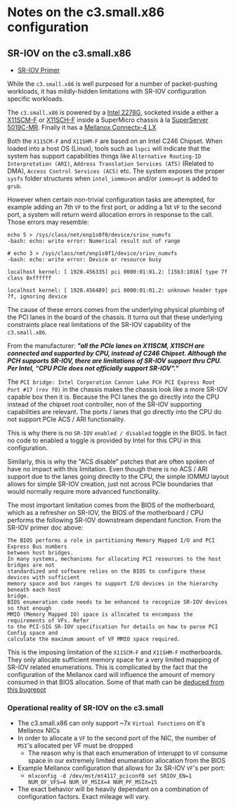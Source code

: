 # Notes on the c3.small.x86 configuration

## SR-IOV on the c3.small.x86

* [SR-IOV Primer](https://s3.wasabisys.com/packetrepo/pci-sig-sr-iov-primer-sr-iov-technology-paper.pdf)

While the `c3.small.x86` is well purposed for a number of packet-pushing workloads, it has mildly-hidden limitations with SR-IOV configuration specific workloads.

The `c3.small.x86` is powered by a [Intel 2278G](https://ark.intel.com/content/www/us/en/ark/products/193745/intel-xeon-e-2278g-processor-16m-cache-3-40-ghz.html), socketed inside a either a [X11SCM-F](https://www.supermicro.com/en/products/motherboard/X11SCM-F) or [X11SCH-F](https://www.supermicro.com/en/products/motherboard/X11SCH-F) inside a SuperMicro chassis à la [SuperServer 5019C-MR](https://www.supermicro.com/products/system/1U/5019/SYS-5019C-MR.cfm). Finally it has a [Mellanox Connectx-4 LX](https://www.nvidia.com/en-us/networking/ethernet/connectx-4-lx/)

Both the `X11SCM-F` and `X11SHM-F` are based on an Intel C246 Chipset. When loaded into a host OS (Linux), tools such as `lspci` will indicate that the system has support capabilities things like `Alternative Routing-ID Interpretation (ARI)`, `Address Translation Services (ATS)` (Related to DMA), `Access Control Services (ACS)` etc. The system exposes the proper `sysfs` folder structures when `intel_iommu=on` and/or `iommu=pt` is added to `grub`.

However when certain non-trivial configuration tasks are attempted, for example adding an 7th `VF` to the first port, or adding a 1st `VF` to the second port, a system will return weird allocation errors in response to the call. Those errors may resemble:

```
echo 5 > /sys/class/net/enp1s0f0/device/sriov_numvfs
-bash: echo: write error: Numerical result out of range
```

```
# echo 3 > /sys/class/net/enp1s0f1/device/sriov_numvfs
-bash: echo: write error: Device or resource busy
```

```
localhost kernel: [ 1920.456335] pci 0000:01:01.2: [15b3:1016] type 7f class 0xffffff
```

```
localhost kernel: [ 1920.456489] pci 0000:01:01.2: unknown header type 7f, ignoring device
```


The cause of these errors comes from the underlying physical plumbing of the PCI lanes in the board of the chassis. It turns out that these underlying constraints place real limitations of the SR-IOV capability of the `c3.small.x86`.

From the manufacturer: *__"all the PCIe lanes on X11SCM, X11SCH are connected and supported by CPU, instead of C246 Chipset. Although the PCH supports SR-IOV, there are limitations of SR-IOV support thru CPU. Per Intel, “CPU PCIe does not officially support SR-IOV"."__*

The `PCI bridge: Intel Corporation Cannon Lake PCH PCI Express Root Port #17 (rev f0)` in the chassis makes the chassis look like a more SR-IOV capable box then it is. Because the PCI lanes the go directly into the CPU instead of the chipset root controller, non of the SR-IOV supporting capabilities are relevant. The ports / lanes that go directly into the CPU do not support PCIe ACS / ARI functionality.

This is why there is no `SR-IOV` `enabled / disabled`  toggle in the BIOS. In fact no code to enabled a toggle is provided by Intel for this CPU in this configuration. 

Similarly, this is why the "ACS disable" patches that are often spoken of have no impact with this limitation. Even though there is no ACS / ARI support due to the lanes going directly to the CPU, the simple IOMMU layout allows for simple SR-IOV creation, just not across PCIe boundaries that would normally require more advanced functionality. 

The most important limitation comes from the BIOS of the motherboard, which as a refresher on SR-IOV, the BIOS of the motherboard / CPU performs the following SR-IOV downstream dependant function. From the SR-IOV primer doc above:

```
The BIOS performs a role in partitioning Memory Mapped I/O and PCI Express Bus numbers 
between host bridges.
In many systems, mechanisms for allocating PCI resources to the host bridges are not 
standardized and software relies on the BIOS to configure these devices with sufficient 
memory space and bus ranges to support I/O devices in the hierarchy beneath each host 
bridge.
BIOS enumeration code needs to be enhanced to recognize SR-IOV devices so that enough 
MMIO (Memory Mapped IO) space is allocated to encompass the requirements of VFs. Refer 
to the PCI-SIG SR-IOV specification for details on how to parse PCI Config space and 
calculate the maximum amount of VF MMIO space required.
```

This is the imposing limitation of the `X11SCM-F` and `X11SHM-F` motherboards. They only allocate sufficient memory space for a very limited mapping of SR-IOV related enumerations. This is complicated by the fact that the configuration of the Mellanox card will influence the amount of memory consumed in that BIOS allocation. Some of that math can be [deduced from this bugrepot](https://www.mail-archive.com/search?l=kernel-packages@lists.launchpad.net&q=subject:%22%5C%5BKernel%5C-packages%5C%5D+%5C%5BBug+1821345%5C%5D+Re%5C%3A+Mellanox+MT27800+%5C%2F+mlx5_core+%5C%3A+cannot+bring+up+VFs+if+the+total+number+of+VFs+is+%3E%3D+64+%5C%3A+alloc+irq+vectors+failed%22&o=newest&f=1)

### Operational reality of SR-IOV on the c3.small

* The c3.small.x86 can only support ~7x `Virtual Functions` on it's Mellanox NICs
* In order to allocate a `VF` to the second port of the NIC, the number of `MSI`'s allocated per VF must be dropped
	* The reason why is that each enumeration of interuppt to `VF` consume space in our extremely limited enumeration allocation from the BIOS
* Example Mellanox configuration that allows for 3x SR-IOV `VF`'s per port:
	* `mlxconfig -d /dev/mst/mt4117_pciconf0 set SRIOV_EN=1 NUM_OF_VFS=4 NUM_VF_MSIX=4 NUM_PF_MSIX=15`
* The exact behavior will be heavily dependant on a combination of configuration factors. Exact mileage will vary. 

